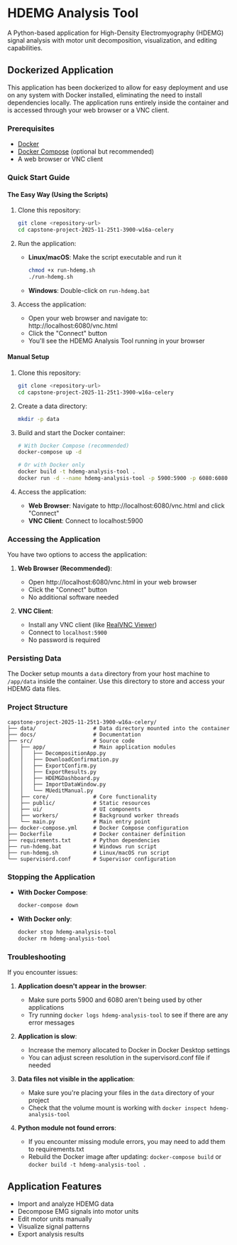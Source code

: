 # HDEMG Analysis Tool

A Python-based application for High-Density Electromyography (HDEMG) signal analysis with motor unit decomposition, visualization, and editing capabilities.

## Dockerized Application

This application has been dockerized to allow for easy deployment and use on any system with Docker installed, eliminating the need to install dependencies locally. The application runs entirely inside the container and is accessed through your web browser or a VNC client.

### Prerequisites

- [Docker](https://docs.docker.com/get-docker/)
- [Docker Compose](https://docs.docker.com/compose/install/) (optional but recommended)
- A web browser or VNC client

### Quick Start Guide

#### The Easy Way (Using the Scripts)

1. Clone this repository:

   ```bash
   git clone <repository-url>
   cd capstone-project-2025-11-25t1-3900-w16a-celery
   ```

2. Run the application:

   - **Linux/macOS**: Make the script executable and run it
     ```bash
     chmod +x run-hdemg.sh
     ./run-hdemg.sh
     ```
   - **Windows**: Double-click on `run-hdemg.bat`

3. Access the application:
   - Open your web browser and navigate to: http://localhost:6080/vnc.html
   - Click the "Connect" button
   - You'll see the HDEMG Analysis Tool running in your browser

#### Manual Setup

1. Clone this repository:

   ```bash
   git clone <repository-url>
   cd capstone-project-2025-11-25t1-3900-w16a-celery
   ```

2. Create a data directory:

   ```bash
   mkdir -p data
   ```

3. Build and start the Docker container:

   ```bash
   # With Docker Compose (recommended)
   docker-compose up -d

   # Or with Docker only
   docker build -t hdemg-analysis-tool .
   docker run -d --name hdemg-analysis-tool -p 5900:5900 -p 6080:6080 -v $(pwd)/data:/app/data hdemg-analysis-tool
   ```

4. Access the application:
   - **Web Browser**: Navigate to http://localhost:6080/vnc.html and click "Connect"
   - **VNC Client**: Connect to localhost:5900

### Accessing the Application

You have two options to access the application:

1. **Web Browser (Recommended)**:

   - Open http://localhost:6080/vnc.html in your web browser
   - Click the "Connect" button
   - No additional software needed

2. **VNC Client**:
   - Install any VNC client (like [RealVNC Viewer](https://www.realvnc.com/en/connect/download/viewer/))
   - Connect to `localhost:5900`
   - No password is required

### Persisting Data

The Docker setup mounts a `data` directory from your host machine to `/app/data` inside the container. Use this directory to store and access your HDEMG data files.

### Project Structure

```
capstone-project-2025-11-25t1-3900-w16a-celery/
├── data/                  # Data directory mounted into the container
├── docs/                  # Documentation
├── src/                   # Source code
│   ├── app/               # Main application modules
│   │   ├── DecompositionApp.py
│   │   ├── DownloadConfirmation.py
│   │   ├── ExportConfirm.py
│   │   ├── ExportResults.py
│   │   ├── HDEMGDashboard.py
│   │   ├── ImportDataWindow.py
│   │   └── MUeditManual.py
│   ├── core/              # Core functionality
│   ├── public/            # Static resources
│   ├── ui/                # UI components
│   ├── workers/           # Background worker threads
│   └── main.py            # Main entry point
├── docker-compose.yml     # Docker Compose configuration
├── Dockerfile             # Docker container definition
├── requirements.txt       # Python dependencies
├── run-hdemg.bat          # Windows run script
├── run-hdemg.sh           # Linux/macOS run script
└── supervisord.conf       # Supervisor configuration
```

### Stopping the Application

- **With Docker Compose**:

  ```bash
  docker-compose down
  ```

- **With Docker only**:
  ```bash
  docker stop hdemg-analysis-tool
  docker rm hdemg-analysis-tool
  ```

### Troubleshooting

If you encounter issues:

1. **Application doesn't appear in the browser**:

   - Make sure ports 5900 and 6080 aren't being used by other applications
   - Try running `docker logs hdemg-analysis-tool` to see if there are any error messages

2. **Application is slow**:

   - Increase the memory allocated to Docker in Docker Desktop settings
   - You can adjust screen resolution in the supervisord.conf file if needed

3. **Data files not visible in the application**:

   - Make sure you're placing your files in the `data` directory of your project
   - Check that the volume mount is working with `docker inspect hdemg-analysis-tool`

4. **Python module not found errors**:
   - If you encounter missing module errors, you may need to add them to requirements.txt
   - Rebuild the Docker image after updating: `docker-compose build` or `docker build -t hdemg-analysis-tool .`

## Application Features

- Import and analyze HDEMG data
- Decompose EMG signals into motor units
- Edit motor units manually
- Visualize signal patterns
- Export analysis results
